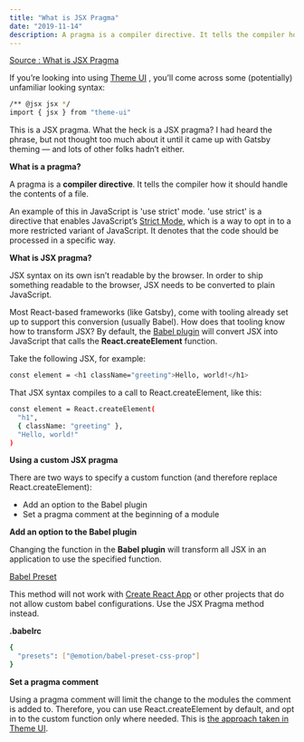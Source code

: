 ```yaml
---
title: "What is JSX Pragma"
date: "2019-11-14"
description: A pragma is a compiler directive. It tells the compiler how it should handle the contents of a file. JSX syntax on its own isn’t readable by the browser. In order to ship something readable to the browser, JSX needs to be converted to plain JavaScript.
---
```


<a href="https://www.gatsbyjs.org/blog/2019-08-02-what-is-jsx-pragma/"
     target="_blank">Source : What is JSX Pragma</a>

If you’re looking into using [Theme UI](https://theme-ui.com/) , you’ll come across some (potentially) unfamiliar looking syntax:

```bash
/** @jsx jsx */
import { jsx } from "theme-ui"
```

This is a JSX pragma. What the heck is a JSX pragma? I had heard the phrase, but not thought too much about it until it came up with Gatsby theming — and lots of other folks hadn’t either.

<strong>What is a pragma?</strong>

A pragma is a <strong>compiler directive</strong>. It tells the compiler how it should handle the contents of a file.

An example of this in JavaScript is 'use strict' mode. 'use strict' is a directive that enables JavaScript’s [Strict Mode](https://developer.mozilla.org/en-US/docs/Web/JavaScript/Reference/Strict_mode), which is a way to opt in to a more restricted variant of JavaScript. It denotes that the code should be processed in a specific way.

<strong>What is JSX pragma?</strong>

JSX syntax on its own isn’t readable by the browser. In order to ship something readable to the browser, JSX needs to be converted to plain JavaScript.

Most React-based frameworks (like Gatsby), come with tooling already set up to support this conversion (usually Babel). How does that tooling know how to transform JSX? By default, the [Babel plugin](https://babeljs.io/docs/en/babel-plugin-transform-react-jsx) will convert JSX into JavaScript that calls the <strong>React.createElement</strong> function.

Take the following JSX, for example:

```bash
const element = <h1 className="greeting">Hello, world!</h1>
```

That JSX syntax compiles to a call to React.createElement, like this:

```bash
const element = React.createElement(
  "h1",
  { className: "greeting" },
  "Hello, world!"
)
```

<strong>Using a custom JSX pragma</strong>

There are two ways to specify a custom function (and therefore replace React.createElement):

- Add an option to the Babel plugin
- Set a pragma comment at the beginning of a module

<strong>Add an option to the Babel plugin</strong>

Changing the function in the <strong>Babel plugin</strong> will transform all JSX in an application to use the specified function.

[Babel Preset](https://emotion.sh/docs/@emotion/babel-preset-css-prop)

This method will not work with [Create React App](https://github.com/facebook/create-react-app) or other projects that do not allow custom babel configurations. Use the JSX Pragma method instead.

<strong>.babelrc</strong>
```bash
{
  "presets": ["@emotion/babel-preset-css-prop"]
}
```

<strong>Set a pragma comment</strong>

Using a pragma comment will limit the change to the modules the comment is added to. Therefore, you can use React.createElement by default, and opt in to the custom function only where needed. This is [the approach taken in Theme UI](https://www.gatsbyjs.org/docs/theme-ui/#adding-styles-to-elements).

